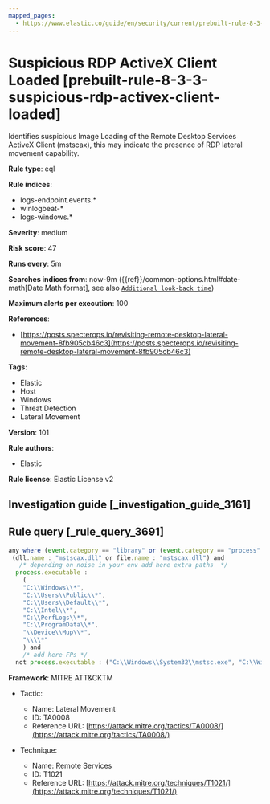```yaml
---
mapped_pages:
  - https://www.elastic.co/guide/en/security/current/prebuilt-rule-8-3-3-suspicious-rdp-activex-client-loaded.html
---
```


# Suspicious RDP ActiveX Client Loaded [prebuilt-rule-8-3-3-suspicious-rdp-activex-client-loaded]

Identifies suspicious Image Loading of the Remote Desktop Services ActiveX Client (mstscax), this may indicate the presence of RDP lateral movement capability.

**Rule type**: eql

**Rule indices**:

* logs-endpoint.events.*
* winlogbeat-*
* logs-windows.*

**Severity**: medium

**Risk score**: 47

**Runs every**: 5m

**Searches indices from**: now-9m ({{ref}}/common-options.html#date-math[Date Math format], see also [`Additional look-back time`](docs-content://solutions/security/detect-and-alert/create-detection-rule.md#rule-schedule))

**Maximum alerts per execution**: 100

**References**:

* [https://posts.specterops.io/revisiting-remote-desktop-lateral-movement-8fb905cb46c3](https://posts.specterops.io/revisiting-remote-desktop-lateral-movement-8fb905cb46c3)

**Tags**:

* Elastic
* Host
* Windows
* Threat Detection
* Lateral Movement

**Version**: 101

**Rule authors**:

* Elastic

**Rule license**: Elastic License v2

## Investigation guide [_investigation_guide_3161]



## Rule query [_rule_query_3691]

```js
any where (event.category == "library" or (event.category == "process" and event.action : "Image loaded*")) and
 (dll.name : "mstscax.dll" or file.name : "mstscax.dll") and
   /* depending on noise in your env add here extra paths  */
  process.executable :
    (
    "C:\\Windows\\*",
    "C:\\Users\\Public\\*",
    "C:\\Users\\Default\\*",
    "C:\\Intel\\*",
    "C:\\PerfLogs\\*",
    "C:\\ProgramData\\*",
    "\\Device\\Mup\\*",
    "\\\\*"
    ) and
    /* add here FPs */
  not process.executable : ("C:\\Windows\\System32\\mstsc.exe", "C:\\Windows\\SysWOW64\\mstsc.exe")
```

**Framework**: MITRE ATT&CKTM

* Tactic:

    * Name: Lateral Movement
    * ID: TA0008
    * Reference URL: [https://attack.mitre.org/tactics/TA0008/](https://attack.mitre.org/tactics/TA0008/)

* Technique:

    * Name: Remote Services
    * ID: T1021
    * Reference URL: [https://attack.mitre.org/techniques/T1021/](https://attack.mitre.org/techniques/T1021/)



